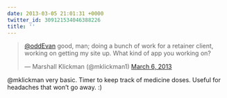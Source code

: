```yaml
---
date: 2013-03-05 21:01:31 +0000
twitter_id: 309121534046388226
title: ''
---
```


<blockquote class="twitter-tweet"><p lang="en" dir="ltr"><a href="https://twitter.com/oddEvan?ref_src=twsrc%5Etfw">@oddEvan</a> good, man; doing a bunch of work for a retainer client, working on getting my site up. What kind of app you working on?</p>&mdash; Marshall Klickman (@mklickman1) <a href="https://twitter.com/mklickman1/status/309121048484401153?ref_src=twsrc%5Etfw">March 6, 2013</a></blockquote>
<script async src="https://platform.twitter.com/widgets.js" charset="utf-8"></script>

@mklickman very basic. Timer to keep track of medicine doses. Useful for headaches that won’t go away. :)

